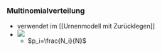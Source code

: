 ### Multinomialverteilung
+ verwendet im [[Urnenmodell mit Zurücklegen]]
+ ![](../../z_images/Pasted%20image%2020221004161704.png)
	+ $p_i=\frac{N_i}{N}$
